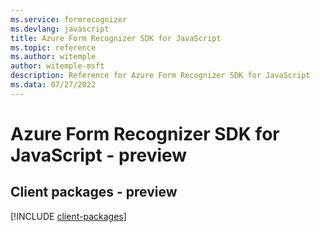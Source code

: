 ```yaml
---
ms.service: formrecognizer
ms.devlang: javascript
title: Azure Form Recognizer SDK for JavaScript
ms.topic: reference
ms.author: witemple
author: witemple-msft
description: Reference for Azure Form Recognizer SDK for JavaScript
ms.data: 07/27/2022
---
```

# Azure Form Recognizer SDK for JavaScript - preview

## Client packages - preview
[!INCLUDE [client-packages](form-recognizer-client-index.md)]